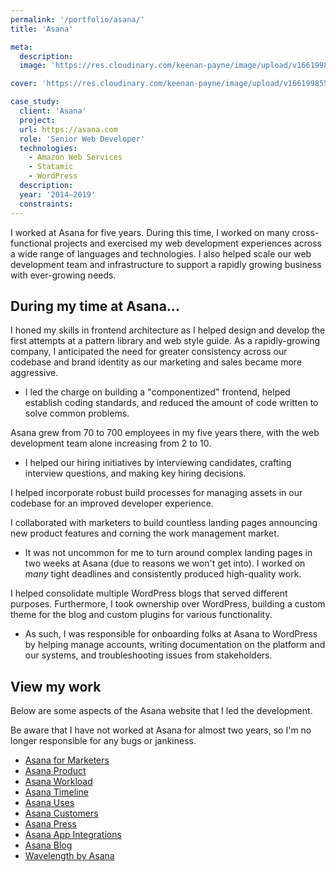 ```yaml
---
permalink: '/portfolio/asana/'
title: 'Asana'

meta: 
  description: 
  image: 'https://res.cloudinary.com/keenan-payne/image/upload/v1661998554/portfolio/asana/cover_scey3k.png'

cover: 'https://res.cloudinary.com/keenan-payne/image/upload/v1661998554/portfolio/asana/cover_scey3k.png'

case_study: 
  client: 'Asana'
  project:
  url: https://asana.com
  role: 'Senior Web Developer'
  technologies:
    - Amazon Web Services
    - Statamic
    - WordPress
  description:
  year: '2014–2019'
  constraints: 
---
```


<p class="_text-h5">I worked at Asana for five years. During this time, I worked on many cross-functional projects and exercised my web development experiences across a wide range of languages and technologies. I also helped scale our web development team and infrastructure to support a rapidly growing business with ever-growing needs.</p>

## During my time at Asana...

I honed my skills in frontend architecture as I helped design and develop the first attempts at a pattern library and web style guide. As a rapidly-growing company, I anticipated the need for greater consistency across our codebase and brand identity as our marketing and sales became more aggressive. 
- I led the charge on building a "componentized" frontend, helped establish coding standards, and reduced the amount of code written to solve common problems.

Asana grew from 70 to 700 employees in my five years there, with the web development team alone increasing from 2 to 10. 
- I helped our hiring initiatives by interviewing candidates, crafting interview questions, and making key hiring decisions.

I helped incorporate robust build processes for managing assets in our codebase for an improved developer experience.

I collaborated with marketers to build countless landing pages announcing new product features and corning the work management market.
  - It was not uncommon for me to turn around complex landing pages in two weeks at Asana (due to reasons we won't get into). I worked on _many_ tight deadlines and consistently produced high-quality work.

I helped consolidate multiple WordPress blogs that served different purposes. Furthermore, I took ownership over WordPress, building a custom theme for the blog and custom plugins for various functionality. 
  - As such, I was responsible for onboarding folks at Asana to WordPress by helping manage accounts, writing documentation on the platform and our systems, and troubleshooting issues from stakeholders.

## View my work

Below are some aspects of the Asana website that I led the development. 

Be aware that I have not worked at Asana for almost two years, so I'm no longer responsible for any bugs or jankiness.

- [Asana for Marketers](https://asana.com/teams/marketing)
- [Asana Product](https://asana.com/product)
- [Asana Workload](https://asana.com/product/workload)
- [Asana Timeline](https://asana.com/product/timeline)
- [Asana Uses](https://asana.com/uses)
- [Asana Customers](https://asana.com/customers)
- [Asana Press](https://asana.com/press)
- [Asana App Integrations](https://asana.com/apps)
- [Asana Blog](https://blog.asana.com/)
- [Wavelength by Asana](https://wavelength.asana.com/)